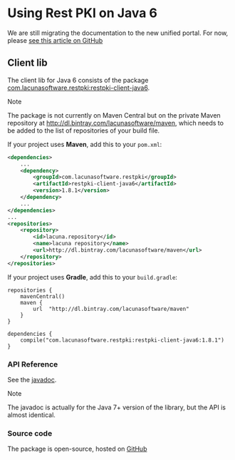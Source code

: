 ﻿# Using Rest PKI on Java 6

We are still migrating the documentation to the new unified portal. For now, please[see this article on GitHub](https://github.com/LacunaSoftware/RestPkiSamples/tree/master/Java#java-6-sample)
## Client lib

The client lib for Java 6 consists of the package [com.lacunasoftware.restpki:restpki-client-java6](https://bintray.com/lacunasoftware/maven/restpki-client-java6).

> [!NOTE]
> The package is not currently on Maven Central but on the private Maven repository at http://dl.bintray.com/lacunasoftware/maven, which needs
> to be added to the list of repositories of your build file.

If your project uses **Maven**, add this to your `pom.xml`:

```xml
<dependencies>
	...
	<dependency>
		<groupId>com.lacunasoftware.restpki</groupId>
		<artifactId>restpki-client-java6</artifactId>
		<version>1.8.1</version>
	</dependency>
	...
</dependencies>
...
<repositories>
	<repository>
		<id>lacuna.repository</id>
		<name>lacuna repository</name>
		<url>http://dl.bintray.com/lacunasoftware/maven</url>
	</repository>
</repositories>
```

If your project uses **Gradle**, add this to your `build.gradle`:

```
repositories {
	mavenCentral()
	maven {
		url  "http://dl.bintray.com/lacunasoftware/maven" 
	}
} 

dependencies {
	compile("com.lacunasoftware.restpki:restpki-client-java6:1.8.1")
}
```

### API Reference

<!-- Direct link to avoid DocFX warning -->
See the [javadoc](https://docs.lacunasoftware.com/en-us/content/javadocs/restpki-client/).

> [!NOTE]
> The javadoc is actually for the Java 7+ version of the library, but the API is almost identical.

### Source code

The package is open-source, hosted on [GitHub](https://github.com/LacunaSoftware/RestPkiJava6Client)
